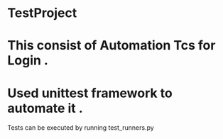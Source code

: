 # TestProject
# This consist of Automation Tcs for Login . 
# Used unittest framework to automate it .
Tests can be executed by running test_runners.py
